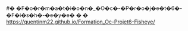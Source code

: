 
#� �F�o�r�m�a�t�i�o�n�_�O�c�-�P�r�o�j�e�t�6�-�F�i�s�h�-�e�y�e�
�
�
https://quentinm22.github.io/Formation_Oc-Projet6-Fisheye/
